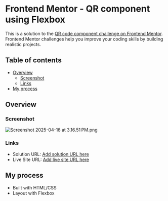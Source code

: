 # Frontend Mentor - QR component using Flexbox

This is a solution to the [QR code component challenge on Frontend Mentor](https://www.frontendmentor.io/challenges/qr-code-component-iux_sIO_H). Frontend Mentor challenges help you improve your coding skills by building realistic projects. 

## Table of contents

- [Overview](#overview)
  - [Screenshot](#screenshot)
  - [Links](#links)
- [My process](#my-process)

## Overview

### Screenshot
![Screenshot 2025-04-16 at 3.16.51 PM.png](images/Screenshot%202025-04-16%20at%203.16.51%E2%80%AFPM.png)

### Links

- Solution URL: [Add solution URL here](https://github.com/2mebytes/QR-Flexbox)
- Live Site URL: [Add live site URL here](https://2mebytes.github.io/QR-Flexbox/)

## My process

- Built with HTML/CSS
- Layout with Flexbox